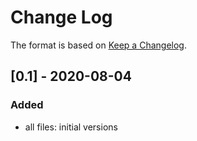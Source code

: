 # Change Log

The format is based on [Keep a Changelog](http://keepachangelog.com/).

## [0.1] - 2020-08-04
### Added
- all files: initial versions
